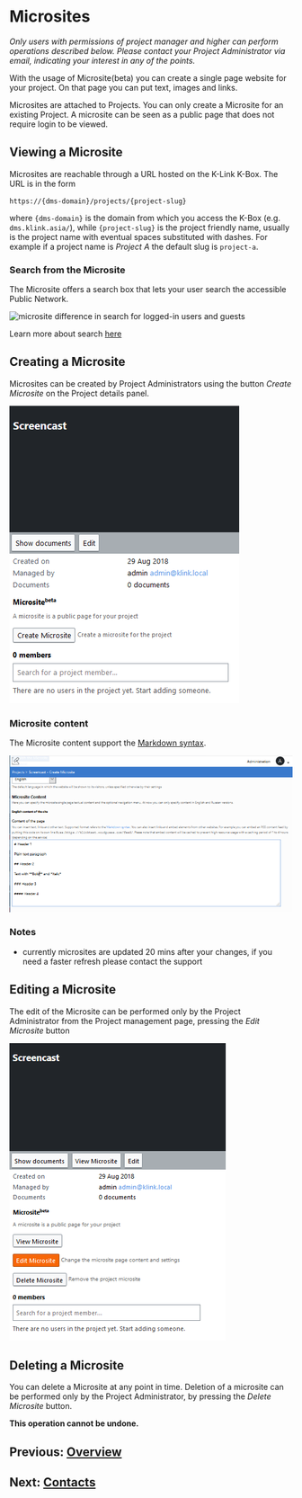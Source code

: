 # Microsites
_Only users with permissions of project manager and higher can perform operations described below. Please contact your Project Administrator via email, indicating your interest in any of the points._

With the usage of Microsite(beta) you can create a single page website for your project. On that page you can put text, images and links.

Microsites are attached to Projects. You can only create a Microsite for an existing Project. A microsite can be seen as a public page that does not require login to be viewed.

## Viewing a Microsite

Microsites are reachable through a URL hosted on the K-Link K-Box. The URL is in the form

```
https://{dms-domain}/projects/{project-slug}
```

where `{dms-domain}` is the domain from which you access the K-Box (e.g. `dms.klink.asia/`), while `{project-slug}` is the project friendly name, 
usually is the project name with eventual spaces substituted with dashes. 
For example if a project name is _Project A_ the default slug is `project-a`. 

### Search from the Microsite

The Microsite offers a search box that lets your user search the accessible Public Network.

![microsite difference in search for logged-in users and guests](./img/microsite-login-vs-guest.jpg)

Learn more about search [here](.../documents/search.md)

## Creating a Microsite

Microsites can be created by Project Administrators using the button _Create Microsite_ on the Project details panel.

![microsite create button](./img/microsite-create-1.JPG)

### Microsite content

The Microsite content support the [Markdown syntax](https://daringfireball.net/projects/markdown/basics). 

![microsite content](./img/microsite-content-english.png)

### Notes

- currently microsites are updated 20 mins after your changes, if you need a faster refresh please contact the support

## Editing a Microsite

The edit of the Microsite can be performed only by the Project Administrator from the Project management page, pressing the _Edit Microsite_ button

![microsite edit](./img/microsite-edit-button.png)

## Deleting a Microsite

You can delete a Microsite at any point in time. Deletion of a microsite can be performed only by the Project Administrator, by pressing the _Delete Microsite_ button.

**This operation cannot be undone.**


## Previous: [Overview](../administration/intro.md)            

## Next: [Contacts](../administration/contacts.md)